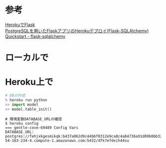 # 参考
[HerokuでFlask](http://shkh.hatenablog.com/entry/2013/01/01/192857)  
[PostgreSQLを用いたFlaskアプリのHerokuデプロイ(Flask-SQLAlchemy)](http://qiita.com/takechanman/items/917e2eb47fa21f866cb4)  
[Quickstart - flask-sqlalchemy](http://flask-sqlalchemy.pocoo.org/2.1/quickstart/)  

# ローカルで

# Heroku上で


```python
# DBの作成
% heroku run python
>> import model
>> model.table_init()
```

```
# 環境変数DATABASE_URLの確認
$ heroku config
=== gentle-cove-69489 Config Vars
DATABASE_URL: postgres://fehjxkgesmikqk:b437a062d9c44b6f0312e9ca8c4a84736a91d09b0bb32816e2ffedcd0a03defd@ec2-54-163-234-4.compute-1.amazonaws.com:5432/dfk7efdeih44su
```